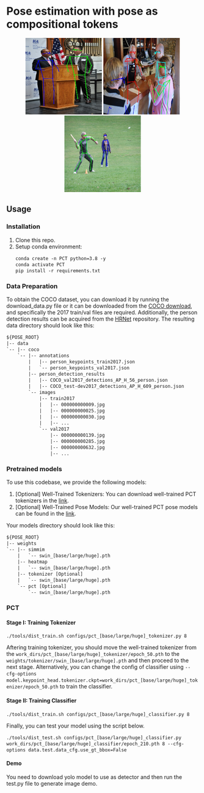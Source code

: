 # Pose estimation with pose as compositional tokens

<div align="center">
  <img src="results/pose_result.jpg" width="200" height="200"/>
  <img src="results/pose_result2.jpg" width="200" height="200"/>
  <img src="results/pose_result3.jpg" width="200" height="200"/>
</div>

## Usage
### Installation
1. Clone this repo.
2. Setup conda environment:
   ```
   conda create -n PCT python=3.8 -y
   conda activate PCT
   pip install -r requirements.txt
   ```

### Data Preparation

To obtain the COCO dataset, you can download it by running the download_data.py file or it can be downloaded from the [COCO download](http://cocodataset.org/#download), and specifically the 2017 train/val files are required. Additionally, the person detection results can be acquired from the [HRNet](https://github.com/leoxiaobin/deep-high-resolution-net.pytorch) repository. The resulting data directory should look like this:

    ${POSE_ROOT}
    |-- data
    `-- |-- coco
        `-- |-- annotations
            |   |-- person_keypoints_train2017.json
            |   `-- person_keypoints_val2017.json
            |-- person_detection_results
            |   |-- COCO_val2017_detections_AP_H_56_person.json
            |   |-- COCO_test-dev2017_detections_AP_H_609_person.json
            `-- images
                |-- train2017
                |   |-- 000000000009.jpg
                |   |-- 000000000025.jpg
                |   |-- 000000000030.jpg
                |   |-- ... 
                `-- val2017
                    |-- 000000000139.jpg
                    |-- 000000000285.jpg
                    |-- 000000000632.jpg
                    |-- ... 

### Pretrained models

To use this codebase, we provide the following models:

1. [Optional] Well-Trained Tokenizers: You can download well-trained PCT tokenizers in the [link](https://mailustceducn-my.sharepoint.com/:f:/g/personal/aa397601_mail_ustc_edu_cn/Esvcc0LSurFLjhPGRJ-ZbSAB61A1q2rFWgePjHygbdwMLA?e=pXgisB).
2. [Optional] Well-Trained Pose Models: Our well-trained PCT pose models can be found in the [link](https://mailustceducn-my.sharepoint.com/:f:/g/personal/aa397601_mail_ustc_edu_cn/Epf3xVN8lJ9Km4qGQePCKR4Bl809PZXxXJETzWz6LFuFig?e=PbG3Ps).

Your models directory should look like this:

    ${POSE_ROOT}
    |-- weights
    `-- |-- simmim
        |   `-- swin_[base/large/huge].pth
        |-- heatmap
        |   `-- swin_[base/large/huge].pth
        |-- tokenizer [Optional]
        |   `-- swin_[base/large/huge].pth
        `-- pct [Optional]
            `-- swin_[base/large/huge].pth 

### PCT

#### Stage I: Training Tokenizer

```
./tools/dist_train.sh configs/pct_[base/large/huge]_tokenizer.py 8
```
Aftering training tokenizer, you should move the well-trained tokenizer from the `work_dirs/pct_[base/large/huge]_tokenizer/epoch_50.pth` to the `weights/tokenizer/swin_[base/large/huge].pth` and then proceed to the next stage. Alternatively, you can change the config of classifier using `--cfg-options model.keypoint_head.tokenizer.ckpt=work_dirs/pct_[base/large/huge]_tokenizer/epoch_50.pth` to train the classifier.

#### Stage II: Training Classifier

```
./tools/dist_train.sh configs/pct_[base/large/huge]_classifier.py 8
```

Finally, you can test your model using the script below.
```
./tools/dist_test.sh configs/pct_[base/large/huge]_classifier.py work_dirs/pct_[base/large/huge]_classifier/epoch_210.pth 8 --cfg-options data.test.data_cfg.use_gt_bbox=False
```

#### Demo

You need to download yolo model to use as detector and then run the test.py file to generate image demo.



